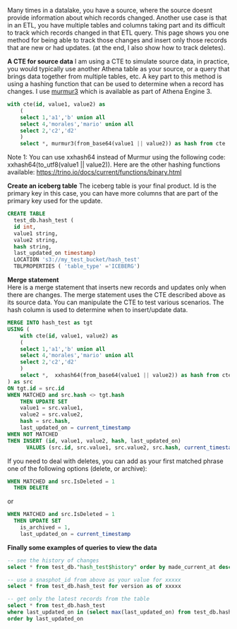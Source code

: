 Many times in a datalake, you have a source, where the source doesnt provide information about which records changed. Another use case is that in an ETL, you have multiple tables and columns taking part and its difficult to track which records changed in that ETL query. This page shows you one method for being able to track those changes and insert only those records that are new or had updates. (at the end, I also show how to track deletes).

**A CTE for source data**
I am using a CTE to simulate source data, in practice, you would typically use another Athena table as your source, or a query that brings data together from multiple tables, etc.
A key part to this method is using a hashing function that can be used to determine when a record has changes. I use [murmur3](https://docs.aws.amazon.com/athena/latest/ug/engine-versions-reference-0003.html#:~:text=Binary%20functions-,murmur3,-(binary)%20%E2%80%93%20Computes) which is available as part of Athena Engine 3. 
```sql
with cte(id, value1, value2) as
    (
    select 1,'a1','b' union all
    select 4,'morales','mario' union all
    select 2,'c2','d2' 
    )
    select *, murmur3(from_base64(value1 || value2)) as hash from cte
```
Note 1: You can use xxhash64 instead of Murmur using the following code: xxhash64(to_utf8(value1 || value2)). Here are the other hashing functions available: https://trino.io/docs/current/functions/binary.html

**Create an iceberg table**
The iceberg table is your final product. Id is the primary key in this case, you can have more columns that are part of the primary key used for the update.

```sql
CREATE TABLE
  test_db.hash_test (
  id int,
  value1 string,
  value2 string,
  hash string,
  last_updated_on timestamp)
  LOCATION 's3://my_test_bucket/hash_test'
  TBLPROPERTIES ( 'table_type' ='ICEBERG')
```

**Merge statement**  
Here is a merge statement that inserts new records and updates only when there are changes. The merge statement uses the CTE described above as its source data. You can manipulate the CTE to test various scenarios. The hash column is used to determine when to insert/update data.

```sql
MERGE INTO hash_test as tgt
USING (
    with cte(id, value1, value2) as
    (
    select 1,'a1','b' union all
    select 4,'morales','mario' union all
    select 2,'c2','d2' 
    )
    select *,  xxhash64(from_base64(value1 || value2)) as hash from cte
) as src
ON tgt.id = src.id
WHEN MATCHED and src.hash <> tgt.hash
    THEN UPDATE SET  
    value1 = src.value1,
    value2 = src.value2,
    hash = src.hash,
    last_updated_on = current_timestamp
WHEN NOT MATCHED 
THEN INSERT (id, value1, value2, hash, last_updated_on)
      VALUES (src.id, src.value1, src.value2, src.hash, current_timestamp)	  
```

If you need to deal with deletes, you can add as your first matched phrase one of the following options (delete, or archive):
```sql
WHEN MATCHED and src.IsDeleted = 1
  THEN DELETE
```
or 
```sql
WHEN MATCHED and src.IsDeleted = 1
  THEN UPDATE SET  
    is_archived = 1,
    last_updated_on = current_timestamp
```

**Finally some examples of queries to view the data**
```sql
-- see the history of changes
select * from test_db."hash_test$history" order by made_current_at desc

-- use a snasphot_id from above as your value for xxxxx
select * from test_db.hash_test for version as of xxxxx

-- get only the latest records from the table
select * from test_db.hash_test
where last_updated_on in (select max(last_updated_on) from test_db.hash_test)
order by last_updated_on
```


